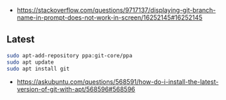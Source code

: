 - https://stackoverflow.com/questions/9717137/displaying-git-branch-name-in-prompt-does-not-work-in-screen/16252145#16252145

## Latest

```bash
sudo apt-add-repository ppa:git-core/ppa
sudo apt update
sudo apt install git
```
- https://askubuntu.com/questions/568591/how-do-i-install-the-latest-version-of-git-with-apt/568596#568596
